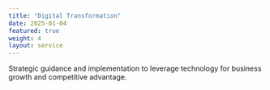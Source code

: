 ```yaml
---
title: "Digital Transformation"
date: 2025-01-04
featured: true
weight: 4
layout: service
---
```


Strategic guidance and implementation to leverage technology for business growth and competitive advantage.
